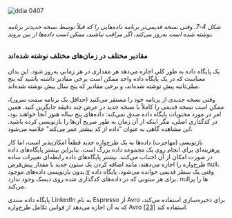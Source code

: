 ![ddia 0407](assets/ddia_0407.png)

###### شکل 4-7. وقتی نسخه قدیمی‌تر برنامه داده‌هایی را که قبلاً توسط نسخه جدیدتر برنامه نوشته شده است به‌روز می‌کند، اگر مراقب نباشید، ممکن است داده‌ها از بین بروند.

### مقادیر مختلف در زمان‌های مختلف نوشته شده‌اند

یک پایگاه داده به طور کلی اجازه می‌دهد هر مقداری در هر زمانی به‌روز شود. این بدان معناست که در یک پایگاه داده واحد ممکن است برخی مقادیر داشته باشید که پنج میلی‌ثانیه پیش نوشته شده‌اند، و برخی مقادیر که پنج سال پیش نوشته شده‌اند.

وقتی نسخه جدیدی از برنامه خود را مستقر می‌کنید (حداقل یک برنامه سمت سرور)، ممکن است نسخه قدیمی را کاملاً با نسخه جدید در عرض چند دقیقه جایگزین کنید. همین امر در مورد محتویات پایگاه داده صدق نمی‌کند: داده‌های پنج ساله هنوز آنجا خواهند بود، در کدگذاری اصلی، مگر اینکه از آن زمان به طور صریح آن‌ها را بازنویسی کرده باشید. این مشاهده گاهی به عنوان "داده از کد بیشتر عمر می‌کند" خلاصه می‌شود.

بازنویسی (مهاجرت) داده‌ها به یک طرح‌واره جدید قطعاً امکان‌پذیر است، اما کار پرهزینه‌ای برای انجام روی یک مجموعه داده بزرگ است، بنابراین بیشتر پایگاه‌های داده در صورت امکان از آن اجتناب می‌کنند. بیشتر پایگاه‌های داده رابطه‌ای تغییرات ساده طرح‌واره را اجازه می‌دهند، مانند اضافه کردن یک ستون جدید با مقدار پیش‌فرض null، بدون بازنویسی داده‌های موجود.[v](ch04.html#idm140605776834848) وقتی یک سطر قدیمی خوانده می‌شود، پایگاه داده برای هر ستونی که در داده‌های کدگذاری شده روی دیسک وجود ندارد، null‌ها را پر می‌کند.

پایگاه داده سندی LinkedIn به نام Espresso از Avro برای ذخیره‌سازی استفاده می‌کند، که به آن اجازه می‌دهد از قوانین تکامل طرح‌واره Avro استفاده کند [[23](ch04.html#Auradkar2015wz)].